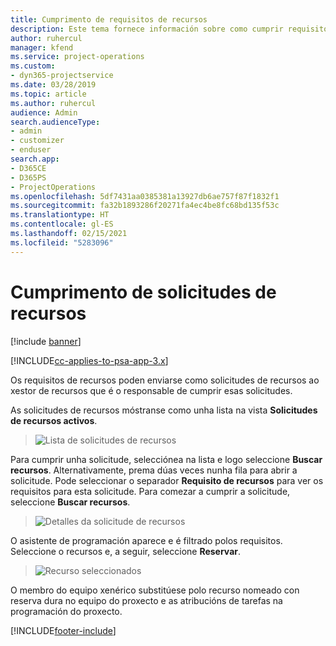 ```yaml
---
title: Cumprimento de requisitos de recursos
description: Este tema fornece información sobre como cumprir requisitos de recursos.
author: ruhercul
manager: kfend
ms.service: project-operations
ms.custom:
- dyn365-projectservice
ms.date: 03/28/2019
ms.topic: article
ms.author: ruhercul
audience: Admin
search.audienceType:
- admin
- customizer
- enduser
search.app:
- D365CE
- D365PS
- ProjectOperations
ms.openlocfilehash: 5df7431aa0385381a13927db6ae757f87f1832f1
ms.sourcegitcommit: fa32b1893286f20271fa4ec4be8fc68bd135f53c
ms.translationtype: HT
ms.contentlocale: gl-ES
ms.lasthandoff: 02/15/2021
ms.locfileid: "5283096"
---
```

# <a name="fulfilling-resource-requests"></a>Cumprimento de solicitudes de recursos

[!include [banner](../includes/psa-now-project-operations.md)]

[!INCLUDE[cc-applies-to-psa-app-3.x](../includes/cc-applies-to-psa-app-3x.md)]

Os requisitos de recursos poden enviarse como solicitudes de recursos ao xestor de recursos que é o responsable de cumprir esas solicitudes.

As solicitudes de recursos móstranse como unha lista na vista **Solicitudes de recursos activos**.

> ![Lista de solicitudes de recursos](media/Resource-Management-image59.png)

Para cumprir unha solicitude, selecciónea na lista e logo seleccione **Buscar recursos**. Alternativamente, prema dúas veces nunha fila para abrir a solicitude. Pode seleccionar o separador **Requisito de recursos** para ver os requisitos para esta solicitude. Para comezar a cumprir a solicitude, seleccione **Buscar recursos**.

> ![Detalles da solicitude de recursos](media/Resource-Management-image60.png)

O asistente de programación aparece e é filtrado polos requisitos. Seleccione o recursos e, a seguir, seleccione **Reservar**.

> ![Recurso seleccionados](media/Resource-Management-image61.png)

O membro do equipo xenérico substitúese polo recurso nomeado con reserva dura no equipo do proxecto e as atribucións de tarefas na programación do proxecto.


[!INCLUDE[footer-include](../includes/footer-banner.md)]